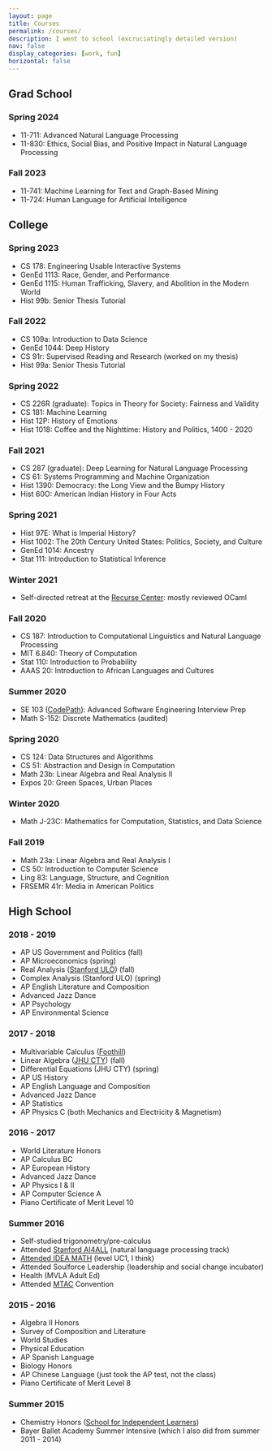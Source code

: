 ```yaml
---
layout: page
title: Courses
permalink: /courses/
description: I went to school (excruciatingly detailed version)
nav: false
display_categories: [work, fun]
horizontal: false
---
```

## Grad School
### Spring 2024
- 11-711: Advanced Natural Language Processing
- 11-830: Ethics, Social Bias, and Positive Impact in Natural Language Processing

### Fall 2023
- 11-741: Machine Learning for Text and Graph-Based Mining
- 11-724: Human Language for Artificial Intelligence

## College
### Spring 2023
- CS 178: Engineering Usable Interactive Systems
- GenEd 1113: Race, Gender, and Performance
- GenEd 1115: Human Trafficking, Slavery, and Abolition in the Modern World
- Hist 99b: Senior Thesis Tutorial

### Fall 2022
- CS 109a: Introduction to Data Science
- GenEd 1044: Deep History
- CS 91r: Supervised Reading and Research (worked on my thesis)
- Hist 99a: Senior Thesis Tutorial

### Spring 2022
- CS 226R (graduate): Topics in Theory for Society: Fairness and Validity
- CS 181: Machine Learning
- Hist 12P: History of Emotions
- Hist 1018: Coffee and the Nighttime: History and Politics, 1400 - 2020

### Fall 2021
- CS 287 (graduate): Deep Learning for Natural Language Processing
- CS 61: Systems Programming and Machine Organization
- Hist 1390: Democracy: the Long View and the Bumpy History
- Hist 60O: American Indian History in Four Acts

### Spring 2021
- Hist 97E: What is Imperial History?
- Hist 1002: The 20th Century United States: Politics, Society, and Culture
- GenEd 1014: Ancestry
- Stat 111: Introduction to Statistical Inference

### Winter 2021
- Self-directed retreat at the [Recurse Center](https://www.recurse.com/): mostly reviewed OCaml

### Fall 2020
- CS 187: Introduction to Computational Linguistics and Natural Language Processing
- MIT 6.840: Theory of Computation
- Stat 110: Introduction to Probability
- AAAS 20: Introduction to African Languages and Cultures

### Summer 2020
- SE 103 ([CodePath](https://www.codepath.org/)): Advanced Software Engineering Interview Prep
- Math S-152: Discrete Mathematics (audited)

### Spring 2020
- CS 124: Data Structures and Algorithms
- CS 51: Abstraction and Design in Computation
- Math 23b: Linear Algebra and Real Analysis II
- Expos 20: Green Spaces, Urban Places

### Winter 2020
- Math J-23C: Mathematics for Computation, Statistics, and Data Science

### Fall 2019
- Math 23a: Linear Algebra and Real Analysis I
- CS 50: Introduction to Computer Science
- Ling 83: Language, Structure, and Cognition
- FRSEMR 41r: Media in American Politics

## High School
### 2018 - 2019
- AP US Government and Politics (fall)
- AP Microeconomics (spring)
- Real Analysis ([Stanford ULO](https://ulo.stanford.edu/mathematics)) (fall)
- Complex Analysis (Stanford ULO) (spring)
- AP English Literature and Composition
- Advanced Jazz Dance
- AP Psychology
- AP Environmental Science

### 2017 - 2018
- Multivariable Calculus ([Foothill](https://foothill.edu/))
- Linear Algebra ([JHU CTY](https://cty.jhu.edu/)) (fall)
- Differential Equations (JHU CTY) (spring)
- AP US History
- AP English Language and Composition
- Advanced Jazz Dance
- AP Statistics
- AP Physics C (both Mechanics and Electricity & Magnetism)

### 2016 - 2017
- World Literature Honors
- AP Calculus BC
- AP European History
- Advanced Jazz Dance
- AP Physics I & II
- AP Computer Science A
- Piano Certificate of Merit Level 10

### Summer 2016
- Self-studied trigonometry/pre-calculus
- Attended [Stanford AI4ALL](https://hai.stanford.edu/stanford-ai4all) (natural language processing track)
- [Attended IDEA MATH](https://ideamath.education/) (level UC1, I think)
- Attended Soulforce Leadership (leadership and social change incubator)
- Health (MVLA Adult Ed)
- Attended [MTAC](https://www.mtac.org/) Convention

### 2015 - 2016
- Algebra II Honors
- Survey of Composition and Literature
- World Studies
- Physical Education
- AP Spanish Language
- Biology Honors
- AP Chinese Language (just took the AP test, not the class)
- Piano Certificate of Merit Level 8

### Summer 2015
- Chemistry Honors ([School for Independent Learners](https://sileducation.org/))
- Bayer Ballet Academy Summer Intensive (which I also did from summer 2011 - 2014)

